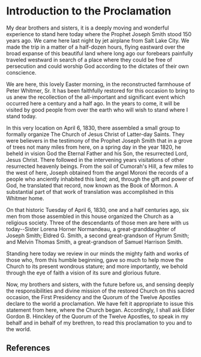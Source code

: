 # Introduction to the Proclamation

My dear brothers and sisters, it is a deeply moving and wonderful experience
to stand here today where the Prophet Joseph Smith stood 150 years ago. We
came here last night by jet airplane from Salt Lake City. We made the trip in
a matter of a half-dozen hours, flying eastward over the broad expanse of this
beautiful land where long ago our forebears painfully traveled westward in
search of a place where they could be free of persecution and could worship
God according to the dictates of their own conscience.

We are here, this lovely Easter morning, in the reconstructed farmhouse of
Peter Whitmer, Sr. It has been faithfully restored for this occasion to bring
to us anew the recollection of the all-important and significant event which
occurred here a century and a half ago. In the years to come, it will be
visited by good people from over the earth who will wish to stand where I
stand today.

In this very location on April 6, 1830, there assembled a small group to
formally organize The Church of Jesus Christ of Latter-day Saints. They were
believers in the testimony of the Prophet Joseph Smith that in a grove of
trees not many miles from here, on a spring day in the year 1820, he beheld in
vision God the Eternal Father and his Son, the resurrected Lord, Jesus Christ.
There followed in the intervening years visitations of other resurrected
heavenly beings. From the soil of Cumorah's Hill, a few miles to the west of
here, Joseph obtained from the angel Moroni the records of a people who
anciently inhabited this land; and, through the gift and power of God, he
translated that record, now known as the Book of Mormon. A substantial part of
that work of translation was accomplished in this Whitmer home.

On that historic Tuesday of April 6, 1830, one and a half centuries ago, six
men from those assembled in this house organized the Church as a religious
society. Three of the descendants of those men are here with us today--Sister
Lorena Horner Normandeau, a great-granddaughter of Joseph Smith; Eldred G.
Smith, a second great-grandson of Hyrum Smith; and Melvin Thomas Smith, a
great-grandson of Samuel Harrison Smith.

Standing here today we review in our minds the mighty faith and works of those
who, from this humble beginning, gave so much to help move the Church to its
present wondrous stature; and more importantly, we behold through the eye of
faith a vision of its sure and glorious future.

Now, my brothers and sisters, with the future before us, and sensing deeply
the responsibilities and divine mission of the restored Church on this sacred
occasion, the First Presidency and the Quorum of the Twelve Apostles declare
to the world a proclamation. We have felt it appropriate to issue this
statement from here, where the Church began. Accordingly, I shall ask Elder
Gordon B. Hinckley of the Quorum of the Twelve Apostles, to speak in my behalf
and in behalf of my brethren, to read this proclamation to you and to the
world.

## References

